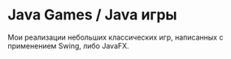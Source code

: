 # Java Games / Java игры
Мои реализации небольших классических игр, написанных с применением Swing, либо JavaFX.
